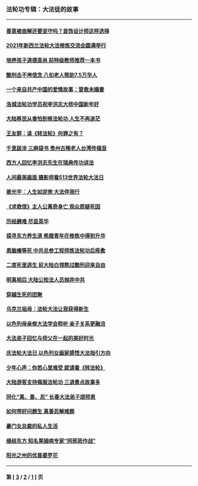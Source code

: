 ### 法轮功专辑：大法徒的故事
---
#### [善意被曲解还要坚守吗？首饰设计师这样选择](../../pages/nf1147481/n13077575.md?07220430) 
#### [2021年新西兰法轮大法修炼交流会圆满举行](../../pages/nf1147481/n13033149.md?07220430) 
#### [培养孩子道德高尚 前特级教师推荐一本书](../../pages/nf1147481/n12938640.md?07220430) 
#### [酷刑击不垮信念 八旬老人帮助7.5万华人](../../pages/nf1147481/n12880712.md?07220430) 
#### [一个来自共产中国的爱情故事：营救未婚妻](../../pages/nf1147481/n12778386.md?07220430) 
#### [洛城法轮功学员祝李洪志大师中国新年好](../../pages/nf1147481/n12724685.md?07220430) 
#### [大陆移民从害怕到修法轮功 人生不再迷茫](../../pages/nf1147481/n12414325.md?07220430) 
#### [王友群：读《转法轮》何罪之有？](../../pages/nf1147481/n12408647.md?07220430) 
#### [千里跋涉 三麻袋书 贵州古稀老人台湾传福音](../../pages/nf1147481/n12198750.md?07220430) 
#### [西方人回忆李洪志先生在瑞典传功讲法](../../pages/nf1147481/n12099607.md?07220430) 
#### [人间最美画面 摄影师看513世界法轮大法日](../../pages/nf1147481/n12094118.md?07220430) 
#### [姜光宇：人生如逆旅 大法伴我行](../../pages/nf1147481/n12088664.md?07220430) 
#### [《求救信》主人公离奇身亡 观众质疑死因](../../pages/nf1147481/n11845215.md?07220430) 
#### [历经磨难 尽显英华](../../pages/nf1147481/n11723297.md?07220430) 
#### [探寻东方养生道 希腊青年在修炼中得到升华](../../pages/nf1147481/n11494502.md?07220430) 
#### [患脑瘤等死 中共总参工程师炼法轮功后痊愈](../../pages/nf1147481/n11466682.md?07220430) 
#### [二度死里逃生 前大陆白领熬过酷刑迎来自由](../../pages/nf1147481/n11368594.md?07220430) 
#### [明真相后 大陆公检法人员抛弃中共](../../pages/nf1147481/n11358618.md?07220430) 
#### [穿越生死的团聚](../../pages/nf1147481/n11258922.md?07220430) 
#### [乌克兰祖母：法轮大法让我获得新生](../../pages/nf1147481/n11269457.md?07220430) 
#### [以色列母亲修大法学会聆听 亲子关系更融洽](../../pages/nf1147481/n11268195.md?07220430) 
#### [大法弟子回忆与师父在一起的美好时光](../../pages/nf1147481/n11267759.md?07220430) 
#### [庆法轮大法日 以色列女画家感悟大法指引方向](../../pages/nf1147481/n11267735.md?07220430) 
#### [少年心声：你若心里难受 就请看《转法轮》](../../pages/nf1147481/n11267496.md?07220430) 
#### [大陆游客支持佩服法轮功 三退景点故事多](../../pages/nf1147481/n11267378.md?07220430) 
#### [同化“真、善、忍” 长春大法弟子颂师恩](../../pages/nf1147481/n11266497.md?07220430) 
#### [如何带好问题生 真善忍解难题](../../pages/nf1147481/n11243655.md?07220430) 
#### [豪门女总裁的私人生活](../../pages/nf1147481/n10127794.md?07220430) 
#### [缘结东方 知名莱姆病专家“同邪恶作战”](../../pages/nf1147481/n10682468.md?07220430) 
#### [阳光之州的优昙婆罗花](../../pages/nf1147481/n10546697.md?07220430) 

---
#### 第 [ [3](./3.md?07220430) / [2](./2.md?07220430) / [1](./1.md?07220430) ] 页
